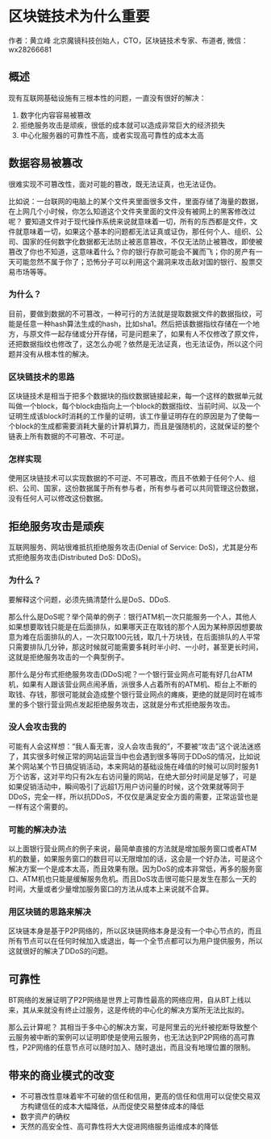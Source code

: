 # 区块链技术为什么重要
作者：黄立峰 北京魔镜科技创始人，CTO，区块链技术专家、布道者, 微信：wx28266681

## 概述
现有互联网基础设施有三根本性的问题，一直没有很好的解决：

1. 数字化内容容易被篡改
2. 拒绝服务攻击是顽疾，很低的成本就可以造成非常巨大的经济损失
3. 中心化服务器的可靠性不高，或者实现高可靠性的成本太高 


## 数据容易被篡改
很难实现不可篡改性，面对可能的篡改，既无法证真，也无法证伪。

比如说：一台联网的电脑上的某个文件夹里面很多文件，里面存储了海量的数据，在上网几个小时候，你怎么知道这个文件夹里面的文件没有被网上的黑客修改过呢？ 要知道文件对于现代操作系统来说就意味着一切，所有的东西都是文件，文件就意味着一切，如果这个基本的问题都无法证真或证伪，那任何个人、组织、公司、国家的任何数字化数据都无法防止被恶意篡改，不仅无法防止被篡改，即使被篡改了你也不知道，这意味着什么？你的银行存款可能会不翼而飞；你的房产有一天可能忽然不属于你了；恐怖分子可以利用这个漏洞来攻击敌对国的银行、股票交易市场等等。

	
### 为什么？
目前，要做到数据的不可篡改，一种可行的方法就是提取数据文件的数据指纹，可能是任意一种hash算法生成的hash，比如sha1。然后把该数据指纹存储在一个地方，与原文件一起存储或分开存储，可是问题来了，如果有人不仅修改了原文件，还把数据指纹也修改了，这怎么办呢？依然是无法证真，也无法证伪，所以这个问题并没有从根本性的解决。


### 区块链技术的思路
区块链技术是相当于把多个数据块的指纹数据链接起来，每一个这样的数据单元就叫做一个block，每个block由指向上一个block的数据指纹、当前时间、以及一个证明生成该block时消耗的工作量的证明，该工作量证明存在的原因是为了使每一个block的生成都需要消耗大量的计算机算力，而且是强随机的，这就保证的整个链表上所有数据的不可篡改、不可逆。


### 怎样实现
使用区块链技术可以实现数据的不可逆、不可篡改，而且不依赖于任何个人、组织、公司、国家，这份数据属于所有参与者，所有参与者可以共同管理这份数据，没有任何人可以修改这份数据。
	

## 拒绝服务攻击是顽疾
互联网服务、网站很难抵抗拒绝服务攻击(Denial of Service: DoS)，尤其是分布式拒绝服务攻击(Distributed DoS: DDoS)。

### 为什么？
要解释这个问题，必须先搞清楚什么是DoS、DDoS.

那么什么是DoS呢？举个简单的例子：银行ATM机一次只能服务一个人，其他人如果想要取钱只能是在后面排队，如果哪天正在取钱的那个人因为某种原因想要故意为难在后面排队的人，一次只取100元钱，取几十万块钱，在后面排队的人平常只需要排队几分钟，那这时候就可能需要多耗时半小时、一小时，甚至更长时间，这就是拒绝服务攻击的一个典型例子。

那什么是分布式拒绝服务攻击(DDoS)呢？一个银行营业网点可能有好几台ATM机，如果有人跟该营业网点闹矛盾，派很多人占着所有的ATM机、柜台上不断的取钱、存钱，那很可能就会造成整个银行营业网点的瘫痪，更绝的就是同时在城市里的多个银行营业网点发起拒绝服务攻击，这就是分布式拒绝服务攻击。


### 没人会攻击我的
可能有人会这样想：“我人畜无害，没人会攻击我的”，不要被“攻击”这个说法迷惑了，其实很多时候正常的网站运营当中也会遇到很多等同于DDoS的情况，比如说某个网站某个节日搞促销活动，本来网站的基础设施在峰值的时候可以同时服务1万个访客，这对平均只有2k左右访问量的网站，在绝大部分时间是足够了，可是如果促销活动中，瞬间吸引了远超1万用户访问量的时候，这个效果就等同于DDoS，完全一样，所以抗DDoS，不仅仅是满足安全方面的需要，正常运营也是一样有这个需要的。

### 可能的解决办法
以上面银行营业网点的例子来说，最简单直接的方法就是增加服务窗口或者ATM机的数量，如果服务窗口的数目可以无限增加的话，这会是一个好办法，可是这个解决方案一个是成本太高，而且效果有限。因为DoS的成本非常低，再多的服务窗口、ATM机也只能是缓解服务危机。而且DoS攻击很可能只是发生在那么一天的时间，大量或者少量增加服务窗口的方法从成本上来说就不合算。


### 用区块链的思路来解决
区块链本身是基于P2P网络的，所以区块链网络本身是没有一个中心节点的，而且所有节点可以在任何时候加入或退出，每一个全节点都可以为用户提供服务，所以这就很好的解决了DDoS的问题。


## 可靠性
BT网络的发展证明了P2P网络是世界上可靠性最高的网络应用，自从BT上线以来，其从来就没有终止过服务，这是传统的中心化的解决方案所无法比拟的。

那么云计算呢？ 其相当于多中心的解决方案，可是阿里云的光纤被挖断导致整个云服务被中断的案例可以证明即使是使用云服务，也无法达到P2P网络的高可靠性，P2P网络的任意节点可以随时加入、随时退出，而且没有地理位置的限制。

## 带来的商业模式的改变
* 不可篡改性意味着牢不可破的信任和信用，更高的信任和信用可以促使交易双方构建信任的成本大幅降低，从而促使交易整体成本的降低
* 数字资产的确权
* 天然的高安全性、高可靠性将大大促进网络服务运维成本的降低

